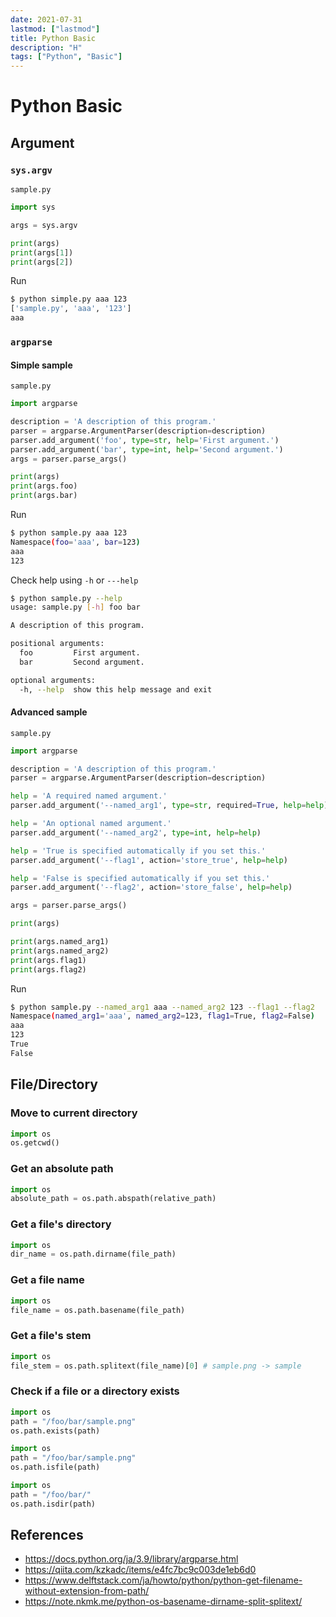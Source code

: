 ```yaml
---
date: 2021-07-31
lastmod: ["lastmod"]
title: Python Basic
description: "H"
tags: ["Python", "Basic"]
---
```


# Python Basic

## Argument

### ```sys.argv```
```sample.py```
```python
import sys

args = sys.argv

print(args)
print(args[1])
print(args[2])
```
Run
```bash
$ python simple.py aaa 123
['sample.py', 'aaa', '123']
aaa
```

### ```argparse```

#### Simple sample
```sample.py```
```python
import argparse

description = 'A description of this program.'
parser = argparse.ArgumentParser(description=description)
parser.add_argument('foo', type=str, help='First argument.')
parser.add_argument('bar', type=int, help='Second argument.')
args = parser.parse_args()

print(args)
print(args.foo)
print(args.bar)
```

Run
```bash
$ python sample.py aaa 123
Namespace(foo='aaa', bar=123)
aaa
123
```

Check help using  ```-h``` or ```---help```
```bash
$ python sample.py --help
usage: sample.py [-h] foo bar

A description of this program.

positional arguments:
  foo         First argument.
  bar         Second argument.

optional arguments:
  -h, --help  show this help message and exit
```

#### Advanced sample
```sample.py```
```python
import argparse

description = 'A description of this program.'
parser = argparse.ArgumentParser(description=description)

help = 'A required named argument.'
parser.add_argument('--named_arg1', type=str, required=True, help=help)

help = 'An optional named argument.'
parser.add_argument('--named_arg2', type=int, help=help)

help = 'True is specified automatically if you set this.'
parser.add_argument('--flag1', action='store_true', help=help)

help = 'False is specified automatically if you set this.'
parser.add_argument('--flag2', action='store_false', help=help)

args = parser.parse_args()

print(args)

print(args.named_arg1)
print(args.named_arg2)
print(args.flag1)
print(args.flag2)
```
Run
```bash
$ python sample.py --named_arg1 aaa --named_arg2 123 --flag1 --flag2
Namespace(named_arg1='aaa', named_arg2=123, flag1=True, flag2=False)
aaa
123
True
False
```

## File/Directory

### Move to current directory
```python
import os
os.getcwd()
```

### Get an absolute path
```python
import os
absolute_path = os.path.abspath(relative_path)
```


### Get a file's directory

```python
import os
dir_name = os.path.dirname(file_path)
```

### Get a file name
```python
import os
file_name = os.path.basename(file_path)
```

### Get a file's stem
```python
import os
file_stem = os.path.splitext(file_name)[0] # sample.png -> sample
```

### Check if a file or a directory exists

```python
import os
path = "/foo/bar/sample.png"
os.path.exists(path)
```

```python
import os
path = "/foo/bar/sample.png"
os.path.isfile(path)
```

```python
import os
path = "/foo/bar/"
os.path.isdir(path)
```

## References
* https://docs.python.org/ja/3.9/library/argparse.html
* https://qiita.com/kzkadc/items/e4fc7bc9c003de1eb6d0
* https://www.delftstack.com/ja/howto/python/python-get-filename-without-extension-from-path/
* https://note.nkmk.me/python-os-basename-dirname-split-splitext/
